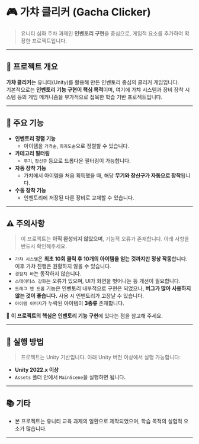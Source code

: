 # 🎮 가챠 클리커 (Gacha Clicker)

> 유니티 심화 주차 과제인 **인벤토리 구현**을 중심으로, 게임적 요소를 추가하여 확장한 프로젝트입니다.

---

## 📌 프로젝트 개요

**가챠 클리커**는 유니티(Unity)를 활용해 만든 인벤토리 중심의 클리커 게임입니다.  
기본적으로는 **인벤토리 기능 구현이 핵심 목적**이며, 여기에 가챠 시스템과 장비 장착 시스템 등의 게임 메커니즘을 부가적으로 접목한 학습 기반 프로젝트입니다.

---

## 🔧 주요 기능

- **인벤토리 정렬 기능**
  - 아이템을 `가격순`, `희귀도순`으로 정렬할 수 있습니다.
- **카테고리 필터링**
  - `무기`, `장신구` 등으로 드롭다운 필터링이 가능합니다.
- **자동 장착 기능**
  - 가챠에서 아이템을 처음 획득했을 때, 해당 **무기와 장신구가 자동으로 장착**됩니다.
- **수동 장착 기능**
  - 인벤토리에 저장된 다른 장비로 교체할 수 있습니다.

---

## ⚠️ 주의사항

> 이 프로젝트는 **아직 완성되지 않았으며**, 기능적 오류가 존재합니다. 아래 사항을 반드시 확인해주세요.

- `가챠 시스템`은 **최초 10회 클릭 후 10개의 아이템을 얻는 것까지만 정상 작동**합니다. 이후 가챠 진행은 원활하지 않을 수 있습니다.
- `경험치 바`는 동작하지 않습니다.
- `스테이터스 강화`는 오류가 있으며, UI가 화면을 벗어나는 등 개선이 필요합니다.
- `드래그 앤 드롭` 기능은 인벤토리 내부적으로 구현은 되었으나, **버그가 많아 사용하지 않는 것이 좋습니다.** 사용 시 인벤토리가 고장날 수 있습니다.
- `아이템 이미지`가 누락된 아이템이 **3종류** 존재합니다.

📌 **이 프로젝트의 핵심은 인벤토리 기능 구현**에 있다는 점을 참고해 주세요.

---

## 🚀 실행 방법

> 프로젝트는 Unity 기반입니다. 아래 Unity 버전 이상에서 실행 가능합니다:

- **Unity 2022.x 이상**
- `Assets` 폴더 안에서 `MainScene`을 실행하면 됩니다.

---

## 📚 기타

- 본 프로젝트는 유니티 교육 과제의 일환으로 제작되었으며, 학습 목적의 실험적 요소가 많습니다.

---
